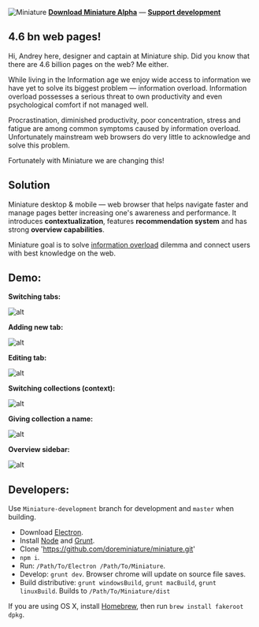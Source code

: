 ![Miniature](https://i.imgur.com/AM7V5kL.png)
**[Download Miniature Alpha](https://github.com/doreminiature/miniature/releases/tag/v0.1-alpha)** — **[Support development](https://www.indiegogo.com/projects/miniature-web/x/17326571#/)**

4.6 bn web pages!
------
Hi, Andrey here, designer and captain at Miniature ship.
Did you know that there are 4.6 billion pages on the web? Me either.

While living in the Information age we enjoy wide access to information we have yet to solve its biggest problem — information overload.
Information overload possesses a serious threat to own productivity and even psychological comfort if not managed well.

Procrastination, diminished productivity, poor concentration, stress and fatigue are among common symptoms caused by information overload.
Unfortunately mainstream web browsers do very little to aсknowledge and solve this problem.

Fortunately with Miniature we are changing this!

Solution
------
Miniature desktop & mobile — web browser that helps navigate faster and manage pages better increasing one's awareness and performance.
It introduces **contextualization**, features **recommendation system** and has strong **overview capabilities**.

Miniature goal is to solve [information overload](https://en.wikipedia.org/wiki/Information_overload) dilemma and connect users with best knowledge on the web.

Demo:
------
**Switching tabs:**

![alt](http://i.imgur.com/KIRRR0k.gif)


**Adding new tab:**

![alt](http://i.imgur.com/sp29dG2.gif)


**Editing tab:**

![alt](http://i.imgur.com/JlyS7wA.gif)


**Switching collections (context):**

![alt](http://i.imgur.com/HMKNFh5.gif)


**Giving collection a name:**

![alt](http://i.imgur.com/DmxFVkf.gif)


**Overview sidebar:**

![alt](http://i.imgur.com/5mlJEjA.gif)




Developers:
------

Use `Miniature-development` branch for development and `master` when building.

* Download [Electron](https://github.com/electron/electron/releases).
* Install [Node](https://nodejs.org) and [Grunt](http://gruntjs.com).
* Clone 'https://github.com/doreminiature/miniature.git'
* `npm i`.
* Run: `/Path/To/Electron /Path/To/Miniature`.
* Develop: `grunt dev`. Browser chrome will update on source file saves.
* Build distributive: `grunt windowsBuild`, `grunt macBuild`, `grunt linuxBuild`. Builds to `/Path/To/Miniature/dist`

If you are using OS X, install [Homebrew](http://brew.sh), then run `brew install fakeroot dpkg`.
